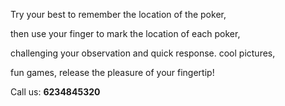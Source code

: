 Try your best to remember the location of the poker, 

then use your finger to mark the location of each poker,

challenging your observation and quick response. cool pictures, 

fun games,  release the pleasure of your fingertip!

Call us: **6234845320**
